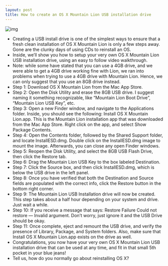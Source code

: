 ```yaml
---
layout: post
title: How to create an OS X Mountain Lion USB installation drive
---
```

![img](http://media.idownloadblog.com/wp-content/uploads/2012/09/OS-X-Mountain-Lion-USB-Boot-Disk-Teaser-e1346692878765.jpg)
* Creating a USB install drive is one of the simplest ways to ensure that a fresh clean installation of OS X Mountain Lion is only a few steps away. Gone are the clunky days of using CDs to reinstall an OS.
* Inside, we’ll show you how to setup your very own OS X Mountain Lion USB installation drive, using an easy to follow video walkthrough.
* Note: while some have stated that you can use a 4GB drive, and we were able to get a 4GB drive working fine with Lion, we ran into problems when trying to use a 4GB drive with Mountain Lion. Hence, we can only suggest that you use an 8GB drive instead.
* Step 1: Download OS X Mountain Lion from the Mac App Store.
* Step 2: Open the Disk Utility and erase the 8GB USB drive. I suggest naming it something recognizable, like “Mountain Lion Boot Drive”, “Mountain Lion USB Key”, etc.
* Step 3: Open a new Finder window, and navigate to the Applications folder. Inside, you should see the following: Install OS X Mountain Lion.app. This is the Mountain Lion installation app that was downloaded from the Mac App Store. Right click on the app, and select Show Package Contents.
* Step 4: Open the Contents folder, followed by the Shared Support folder, and locate InstallESD.dmg. Double click on the InstallESD.dmg image to mount the image. Afterwards, you can close any open Finder windows.
* Step 5: Reopen the Disk Utility, and select the 8GB USB Flash Drive, then click the Restore tab.
* Step 6: Drag the Mountain Lion USB Key to the box labeled Destination.
* Step 7: Click the Source box, and then click InstallESD.dmg, which is below the USB drive in the left panel.
* Step 8: Once you have verified that both the Destination and Source fields are populated with the correct info, click the Restore button in the bottom right corner.
* Step 9: The Mountain Lion USB Installation drive will now be created. This step takes about a half hour depending on your system and drive. Just wait a while.
* Step 10: If you receive a message that says: Restore Failure Could not restore — Invalid argument. Don’t worry, just ignore it and the USB Drive should be okay.
* Step 11: Once complete, eject and remount the USB drive, and verify the presence of Library, Package, and System folders. Also, make sure that Install OS X Mountain Lion.app exists on the drive as well.
* Congratulations, you now have your very own OS X Mountain Lion USB installation drive that can be used at any time, and fit in that small 5th pocket in your blue jeans!
* Tell us, how do you normally go about reinstalling OS X?

